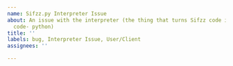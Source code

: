 ```yaml
---
name: Sifzz.py Interpreter Issue
about: An issue with the interpreter (the thing that turns Sifzz code into actual
  code- python)
title: ''
labels: bug, Interpreter Issue, User/Client
assignees: ''

---
```




